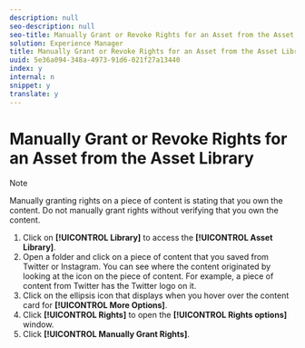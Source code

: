 ```yaml
---
description: null
seo-description: null
seo-title: Manually Grant or Revoke Rights for an Asset from the Asset Library
solution: Experience Manager
title: Manually Grant or Revoke Rights for an Asset from the Asset Library
uuid: 5e36a094-348a-4973-91d6-021f27a13440
index: y
internal: n
snippet: y
translate: y
---
```


# Manually Grant or Revoke Rights for an Asset from the Asset Library

>[!NOTE]
>
>Manually granting rights on a piece of content is stating that you own the content. Do not manually grant rights without verifying that you own the content.

1. Click on **[!UICONTROL Library]** to access the **[!UICONTROL Asset Library]**.
1. Open a folder and click on a piece of content that you saved from Twitter or Instagram. You can see where the content originated by looking at the icon on the piece of content. For example, a piece of content from Twitter has the Twitter logo on it.
1. Click on the ellipsis icon that displays when you hover over the content card for **[!UICONTROL More Options]**.
1. Click **[!UICONTROL Rights]** to open the **[!UICONTROL Rights options]** window.
1. Click **[!UICONTROL Manually Grant Rights]**.
